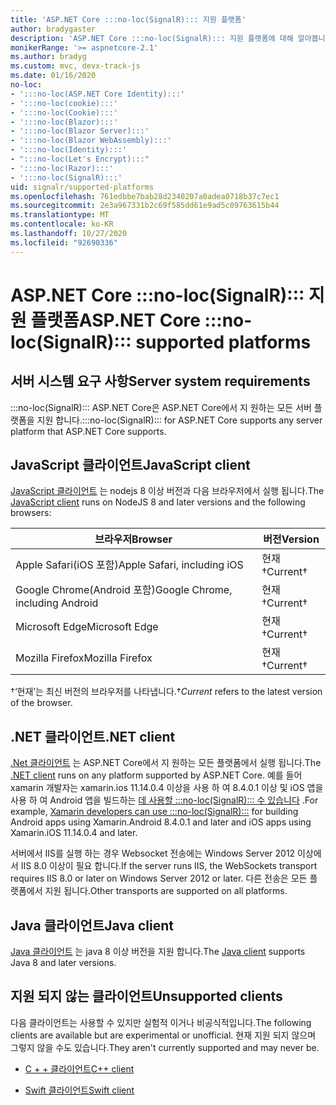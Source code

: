 ```yaml
---
title: 'ASP.NET Core :::no-loc(SignalR)::: 지원 플랫폼'
author: bradygaster
description: 'ASP.NET Core :::no-loc(SignalR)::: 지원 플랫폼에 대해 알아봅니다.'
monikerRange: '>= aspnetcore-2.1'
ms.author: bradyg
ms.custom: mvc, devx-track-js
ms.date: 01/16/2020
no-loc:
- ':::no-loc(ASP.NET Core Identity):::'
- ':::no-loc(cookie):::'
- ':::no-loc(Cookie):::'
- ':::no-loc(Blazor):::'
- ':::no-loc(Blazor Server):::'
- ':::no-loc(Blazor WebAssembly):::'
- ':::no-loc(Identity):::'
- ":::no-loc(Let's Encrypt):::"
- ':::no-loc(Razor):::'
- ':::no-loc(SignalR):::'
uid: signalr/supported-platforms
ms.openlocfilehash: 761edbbe7bab28d2340207a0adea0718b37c7ec1
ms.sourcegitcommit: 2e3a967331b2c69f585dd61e9ad5c09763615b44
ms.translationtype: MT
ms.contentlocale: ko-KR
ms.lasthandoff: 10/27/2020
ms.locfileid: "92690336"
---
```

# <a name="aspnet-core-no-locsignalr-supported-platforms"></a><span data-ttu-id="c9804-103">ASP.NET Core :::no-loc(SignalR)::: 지원 플랫폼</span><span class="sxs-lookup"><span data-stu-id="c9804-103">ASP.NET Core :::no-loc(SignalR)::: supported platforms</span></span>

## <a name="server-system-requirements"></a><span data-ttu-id="c9804-104">서버 시스템 요구 사항</span><span class="sxs-lookup"><span data-stu-id="c9804-104">Server system requirements</span></span>

<span data-ttu-id="c9804-105">:::no-loc(SignalR)::: ASP.NET Core은 ASP.NET Core에서 지 원하는 모든 서버 플랫폼을 지원 합니다.</span><span class="sxs-lookup"><span data-stu-id="c9804-105">:::no-loc(SignalR)::: for ASP.NET Core supports any server platform that ASP.NET Core supports.</span></span>

## <a name="javascript-client"></a><span data-ttu-id="c9804-106">JavaScript 클라이언트</span><span class="sxs-lookup"><span data-stu-id="c9804-106">JavaScript client</span></span>

<span data-ttu-id="c9804-107">[JavaScript 클라이언트](xref:signalr/javascript-client) 는 nodejs 8 이상 버전과 다음 브라우저에서 실행 됩니다.</span><span class="sxs-lookup"><span data-stu-id="c9804-107">The [JavaScript client](xref:signalr/javascript-client) runs on NodeJS 8 and later versions and the following browsers:</span></span>

| <span data-ttu-id="c9804-108">브라우저</span><span class="sxs-lookup"><span data-stu-id="c9804-108">Browser</span></span>                          | <span data-ttu-id="c9804-109">버전</span><span class="sxs-lookup"><span data-stu-id="c9804-109">Version</span></span>         |
| -------------------------------- | --------------- |
| <span data-ttu-id="c9804-110">Apple Safari(iOS 포함)</span><span class="sxs-lookup"><span data-stu-id="c9804-110">Apple Safari, including iOS</span></span>      | <span data-ttu-id="c9804-111">현재&dagger;</span><span class="sxs-lookup"><span data-stu-id="c9804-111">Current&dagger;</span></span> |
| <span data-ttu-id="c9804-112">Google Chrome(Android 포함)</span><span class="sxs-lookup"><span data-stu-id="c9804-112">Google Chrome, including Android</span></span> | <span data-ttu-id="c9804-113">현재&dagger;</span><span class="sxs-lookup"><span data-stu-id="c9804-113">Current&dagger;</span></span> |
| <span data-ttu-id="c9804-114">Microsoft Edge</span><span class="sxs-lookup"><span data-stu-id="c9804-114">Microsoft Edge</span></span>                   | <span data-ttu-id="c9804-115">현재&dagger;</span><span class="sxs-lookup"><span data-stu-id="c9804-115">Current&dagger;</span></span> |
| <span data-ttu-id="c9804-116">Mozilla Firefox</span><span class="sxs-lookup"><span data-stu-id="c9804-116">Mozilla Firefox</span></span>                  | <span data-ttu-id="c9804-117">현재&dagger;</span><span class="sxs-lookup"><span data-stu-id="c9804-117">Current&dagger;</span></span> |

<span data-ttu-id="c9804-118">&dagger;‘현재’는 최신 버전의 브라우저를 나타냅니다.</span><span class="sxs-lookup"><span data-stu-id="c9804-118">&dagger;*Current* refers to the latest version of the browser.</span></span>

## <a name="net-client"></a><span data-ttu-id="c9804-119">.NET 클라이언트</span><span class="sxs-lookup"><span data-stu-id="c9804-119">.NET client</span></span>

<span data-ttu-id="c9804-120">[.Net 클라이언트](xref:signalr/dotnet-client) 는 ASP.NET Core에서 지 원하는 모든 플랫폼에서 실행 됩니다.</span><span class="sxs-lookup"><span data-stu-id="c9804-120">The [.NET client](xref:signalr/dotnet-client) runs on any platform supported by ASP.NET Core.</span></span> <span data-ttu-id="c9804-121">예를 들어 xamarin 개발자는 xamarin.ios 11.14.0.4 이상을 사용 하 여 8.4.0.1 이상 및 iOS 앱을 사용 하 여 Android 앱을 빌드하는 [데 사용할 :::no-loc(SignalR)::: 수 있습니다](https://github.com/aspnet/Announcements/issues/305) .</span><span class="sxs-lookup"><span data-stu-id="c9804-121">For example, [Xamarin developers can use :::no-loc(SignalR):::](https://github.com/aspnet/Announcements/issues/305) for building Android apps using Xamarin.Android 8.4.0.1 and later and iOS apps using Xamarin.iOS 11.14.0.4 and later.</span></span>

<span data-ttu-id="c9804-122">서버에서 IIS를 실행 하는 경우 Websocket 전송에는 Windows Server 2012 이상에서 IIS 8.0 이상이 필요 합니다.</span><span class="sxs-lookup"><span data-stu-id="c9804-122">If the server runs IIS, the WebSockets transport requires IIS 8.0 or later on Windows Server 2012 or later.</span></span> <span data-ttu-id="c9804-123">다른 전송은 모든 플랫폼에서 지원 됩니다.</span><span class="sxs-lookup"><span data-stu-id="c9804-123">Other transports are supported on all platforms.</span></span>

## <a name="java-client"></a><span data-ttu-id="c9804-124">Java 클라이언트</span><span class="sxs-lookup"><span data-stu-id="c9804-124">Java client</span></span>

<span data-ttu-id="c9804-125">[Java 클라이언트](xref:signalr/java-client) 는 java 8 이상 버전을 지원 합니다.</span><span class="sxs-lookup"><span data-stu-id="c9804-125">The [Java client](xref:signalr/java-client) supports Java 8 and later versions.</span></span>

## <a name="unsupported-clients"></a><span data-ttu-id="c9804-126">지원 되지 않는 클라이언트</span><span class="sxs-lookup"><span data-stu-id="c9804-126">Unsupported clients</span></span>

<span data-ttu-id="c9804-127">다음 클라이언트는 사용할 수 있지만 실험적 이거나 비공식적입니다.</span><span class="sxs-lookup"><span data-stu-id="c9804-127">The following clients are available but are experimental or unofficial.</span></span> <span data-ttu-id="c9804-128">현재 지원 되지 않으며 그렇지 않을 수도 있습니다.</span><span class="sxs-lookup"><span data-stu-id="c9804-128">They aren't currently supported and may never be.</span></span>

* <span data-ttu-id="c9804-129">[C + + 클라이언트](https://github.com/aspnet/:::no-loc(SignalR):::-Client-Cpp)</span><span class="sxs-lookup"><span data-stu-id="c9804-129">[C++ client](https://github.com/aspnet/:::no-loc(SignalR):::-Client-Cpp)</span></span>

* <span data-ttu-id="c9804-130">[Swift 클라이언트](https://github.com/moozzyk/:::no-loc(SignalR):::-Client-Swift)</span><span class="sxs-lookup"><span data-stu-id="c9804-130">[Swift client](https://github.com/moozzyk/:::no-loc(SignalR):::-Client-Swift)</span></span>
